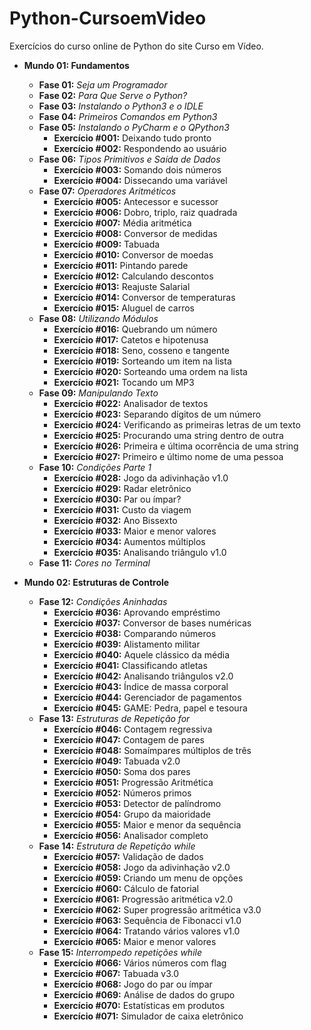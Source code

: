 # Python-CursoemVideo
Exercícios do curso online de Python do site Curso em Vídeo.

- **Mundo 01: Fundamentos**
  - **Fase 01:** _Seja um Programador_
  - **Fase 02:** _Para Que Serve o Python?_
  - **Fase 03:** _Instalando o Python3 e o IDLE_
  - **Fase 04:** _Primeiros Comandos em Python3_
  - **Fase 05:** _Instalando o PyCharm e o QPython3_
    - **Exercício #001:** Deixando tudo pronto
    - **Exercício #002:** Respondendo ao usuário
  - **Fase 06:** _Tipos Primitivos e Saída de Dados_
    - **Exercício #003:** Somando dois números
    - **Exercício #004:** Dissecando uma variável
  - **Fase 07:** _Operadores Aritméticos_
    - **Exercício #005:** Antecessor e sucessor
    - **Exercício #006:** Dobro, triplo, raiz quadrada
    - **Exercício #007:** Média aritmética
    - **Exercício #008:** Conversor de medidas
    - **Exercício #009:** Tabuada
    - **Exercício #010:** Conversor de moedas
    - **Exercício #011:** Pintando parede
    - **Exercício #012:** Calculando descontos
    - **Exercício #013:** Reajuste Salarial
    - **Exercício #014:** Conversor de temperaturas
    - **Exercício #015:** Aluguel de carros
  - **Fase 08:** _Utilizando Módulos_
    - **Exercício #016:** Quebrando um número
    - **Exercício #017:** Catetos e hipotenusa
    - **Exercício #018:** Seno, cosseno e tangente
    - **Exercício #019:** Sorteando um item na lista
    - **Exercício #020:** Sorteando uma ordem na lista
    - **Exercício #021:** Tocando um MP3
  - **Fase 09:** _Manipulando Texto_
    - **Exercício #022:** Analisador de textos
    - **Exercício #023:** Separando dígitos de um número
    - **Exercício #024:** Verificando as primeiras letras de um texto
    - **Exercício #025:** Procurando uma string dentro de outra
    - **Exercício #026:** Primeira e última ocorrência de uma string
    - **Exercício #027:** Primeiro e último nome de uma pessoa
  - **Fase 10:** _Condições Parte 1_
    - **Exercício #028:** Jogo da adivinhação v1.0
    - **Exercício #029:** Radar eletrônico
    - **Exercício #030:** Par ou ímpar?
    - **Exercício #031:** Custo da viagem
    - **Exercício #032:** Ano Bissexto
    - **Exercício #033:** Maior e menor valores
    - **Exercício #034:** Aumentos múltiplos
    - **Exercício #035:** Analisando triângulo v1.0
  - **Fase 11:** _Cores no Terminal_

- **Mundo 02: Estruturas de Controle**
  - **Fase 12:** _Condições Aninhadas_
    - **Exercício #036:** Aprovando empréstimo
    - **Exercício #037:** Conversor de bases numéricas
    - **Exercício #038:** Comparando números
    - **Exercício #039:** Alistamento militar
    - **Exercício #040:** Aquele clássico da média
    - **Exercício #041:** Classificando atletas
    - **Exercício #042:** Analisando triângulos v2.0
    - **Exercício #043:** Índice de massa corporal
    - **Exercício #044:** Gerenciador de pagamentos
    - **Exercício #045:** GAME: Pedra, papel e tesoura
  - **Fase 13:** _Estruturas de Repetição for_
    - **Exercício #046:** Contagem regressiva
    - **Exercício #047:** Contagem de pares
    - **Exercício #048:** Somaímpares múltiplos de três
    - **Exercício #049:** Tabuada v2.0
    - **Exercício #050:** Soma dos pares
    - **Exercício #051:** Progressão Aritmética
    - **Exercício #052:** Números primos
    - **Exercício #053:** Detector de palíndromo
    - **Exercício #054:** Grupo da maioridade
    - **Exercício #055:** Maior e menor da sequência
    - **Exercício #056:** Analisador completo
  - **Fase 14:** _Estrutura de Repetição while_
    - **Exercício #057:** Validação de dados
    - **Exercício #058:** Jogo da adivinhação v2.0
    - **Exercício #059:** Criando um menu de opções
    - **Exercício #060:** Cálculo de fatorial
    - **Exercício #061:** Progressão aritmética v2.0
    - **Exercício #062:** Super progressão aritmética v3.0
    - **Exercício #063:** Sequência de Fibonacci v1.0
    - **Exercício #064:** Tratando vários valores v1.0
    - **Exercício #065:** Maior e menor valores
  - **Fase 15:** _Interrompedo repetições while_
    - **Exercício #066:** Vários números com flag
    - **Exercício #067:** Tabuada v3.0
    - **Exercício #068:** Jogo do par ou ímpar
    - **Exercício #069:** Análise de dados do grupo
    - **Exercício #070:** Estatísticas em produtos
    - **Exercício #071:** Simulador de caixa eletrônico
